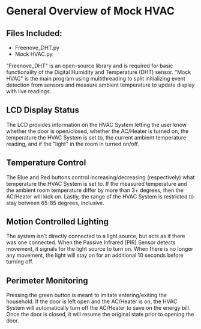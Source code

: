 # General Overview of Mock HVAC

## Files Included:
- Freenove_DHT.py
- Mock HVAC.py  

"Freenove_DHT" is an open-source library and is required for basic functionality
 of the Digital Humidity and Temperature (DHT) sensor. "Mock HVAC" is the main
 program using multithreading to split initializing event detection from sensors
  and measure ambient temperature to update display with live readings.

## LCD Display Status
The LCD provides information on the HVAC System letting the user know whether
the door is open/closed, whether the AC/Heater is turned on, the temperature
the HVAC System is set to, the current ambient temperature reading, and if the
"light" in the room in turned on/off.

## Temperature Control
The Blue and Red buttons control increasing/decreasing (respectively) what
temperature the HVAC System is set to. If the measured temperature and the
ambient room temperature differ by more than 3+ degrees, then the AC/Heater will
kick on. Lastly, the range of the HVAC System is restricted to stay between
65-85 degrees, inclusive.

## Motion Controlled Lighting
The system isn't directly connected to a light source, but acts as if there was
one connected. When the Passive Infrared (PIR) Sensor detects movement, it
signals for the light source to turn on. When there is no longer any movement,
the light will stay on for an additional 10 seconds before turning off.

## Perimeter Monitoring
Pressing the green button is meant to imitate entering/exiting the household.
If the door is left open and the AC/Heater is on, the HVAC System will
automatically turn off the AC/Heater to save on the energy bill. Once the door
is closed, it will resume the original state prior to opening the door.
